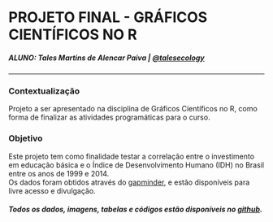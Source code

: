 # PROJETO FINAL - GRÁFICOS CIENTÍFICOS NO R
##### ALUNO: Tales Martins de Alencar Paiva | [@talesecology](https://twitter.com/talesecology)

-------

### Contextualização
Projeto a ser apresentado na disciplina de Gráficos Científicos no R, como forma de finalizar as atividades programáticas para o curso.  

### Objetivo
Este projeto tem como finalidade testar a correlação entre o investimento em educação básica e o Índice de Desenvolvimento Humano (IDH) no Brasil entre os anos de 1999 e 2014.  
Os dados foram obtidos através do [gapminder](https://www.gapminder.org/data/), e estão disponíveis para livre acesso e divulgação.  

##### Todos os dados, imagens, tabelas e códigos estão disponíveis no [github](https://github.com/tales14/projeto_final).

